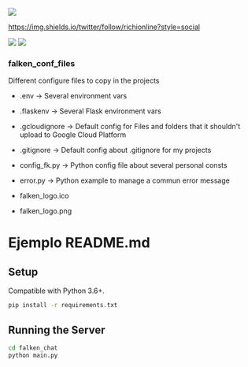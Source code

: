 ![](https://falken-home.herokuapp.com/static/home_project/img/falken_logo.png)

https://img.shields.io/twitter/follow/richionline?style=social

![](https://img.shields.io/github/tag/pandao/editor.md.svg) ![](https://img.shields.io/github/release/pandao/editor.md.svg)


### falken_conf_files
Different configure files to copy in the projects

- .env -> Several environment vars
- .flaskenv -> Several Flask environment vars
- .gcloudignore -> Default config for Files and folders that it shouldn't upload to Google Cloud Platform
- .gitignore -> Default config about .gitignore for my projects
- config_fk.py -> Python config file about several personal consts
- error.py -> Python example to manage a commun error message

- falken_logo.ico
- falken_logo.png

# Ejemplo README.md

## Setup

Compatible with Python 3.6+.

```bash
pip install -r requirements.txt
```

## Running the Server

```bash
cd falken_chat
python main.py
```
